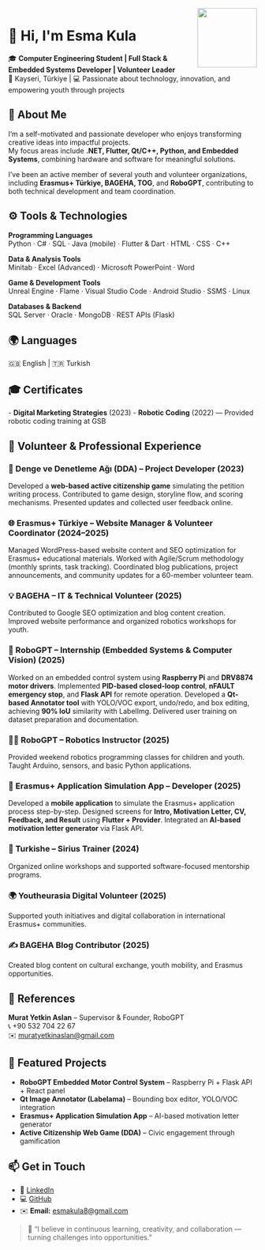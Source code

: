 <img src="https://avatars.githubusercontent.com/esma778787" width="120" align="right" />

<h1>👋 Hi, I'm Esma Kula</h1>

🎓 <b>Computer Engineering Student | Full Stack & Embedded Systems Developer | Volunteer Leader</b>  
📍 Kayseri, Türkiye | 💻 Passionate about technology, innovation, and empowering youth through projects  


<h2>🧠 About Me</h2>

I’m a self-motivated and passionate developer who enjoys transforming creative ideas into impactful projects.  
My focus areas include <b>.NET, Flutter, Qt/C++, Python, and Embedded Systems</b>, combining hardware and software for meaningful solutions.  

I’ve been an active member of several youth and volunteer organizations, including <b>Erasmus+ Türkiye, BAGEHA, TOG</b>, and <b>RoboGPT</b>, contributing to both technical development and team coordination.


<h2>⚙️ Tools & Technologies</h2>

<b>Programming Languages</b>  
Python · C# · SQL · Java (mobile) · Flutter & Dart · HTML · CSS · C++

<b>Data & Analysis Tools</b>  
Minitab · Excel (Advanced) · Microsoft PowerPoint · Word  

<b>Game & Development Tools</b>  
Unreal Engine · Flame · Visual Studio Code · Android Studio · SSMS · Linux  

<b>Databases & Backend</b>  
SQL Server · Oracle · MongoDB · REST APIs (Flask)  


<h2>🌍 Languages</h2>
🇬🇧 English | 🇹🇷 Turkish  


<h2>🎓 Certificates</h2>
- <b>Digital Marketing Strategies</b> (2023)  
- <b>Robotic Coding</b> (2022) — Provided robotic coding training at GSB  


<h2>💼 Volunteer & Professional Experience</h2>

<h3>🧩 Denge ve Denetleme Ağı (DDA) – Project Developer (2023)</h3>  
Developed a <b>web-based active citizenship game</b> simulating the petition writing process.  
Contributed to game design, storyline flow, and scoring mechanisms. Presented updates and collected user feedback online.  

<h3>🌐 Erasmus+ Türkiye – Website Manager & Volunteer Coordinator (2024–2025)</h3>  
Managed WordPress-based website content and SEO optimization for Erasmus+ educational materials.  
Worked with Agile/Scrum methodology (monthly sprints, task tracking).  
Coordinated blog publications, project announcements, and community updates for a 60-member volunteer team.  

<h3>💡 BAGEHA – IT & Technical Volunteer (2025)</h3>  
Contributed to Google SEO optimization and blog content creation.  
Improved website performance and organized robotics workshops for youth.  

<h3>🤖 RoboGPT – Internship (Embedded Systems & Computer Vision) (2025)</h3>  
Worked on an embedded control system using <b>Raspberry Pi</b> and <b>DRV8874 motor drivers</b>.  
Implemented <b>PID-based closed-loop control</b>, <b>nFAULT emergency stop</b>, and <b>Flask API</b> for remote operation.  
Developed a <b>Qt-based Annotator tool</b> with YOLO/VOC export, undo/redo, and box editing, achieving <b>90% IoU</b> similarity with LabelImg.  
Delivered user training on dataset preparation and documentation.  

<h3>🧑‍🏫 RoboGPT – Robotics Instructor (2025)</h3>  
Provided weekend robotics programming classes for children and youth.  
Taught Arduino, sensors, and basic Python applications.  

<h3>📱 Erasmus+ Application Simulation App – Developer (2025)</h3>  
Developed a <b>mobile application</b> to simulate the Erasmus+ application process step-by-step.  
Designed screens for <b>Intro, Motivation Letter, CV, Feedback, and Result</b> using <b>Flutter + Provider</b>.  
Integrated an <b>AI-based motivation letter generator</b> via Flask API.  

<h3>💬 Turkishe – Sirius Trainer (2024)</h3>  
Organized online workshops and supported software-focused mentorship programs.  

<h3>🌍 Youtheurasia Digital Volunteer (2025)</h3>  
Supported youth initiatives and digital collaboration in international Erasmus+ communities.  

<h3>✍️ BAGEHA Blog Contributor (2025)</h3>  
Created blog content on cultural exchange, youth mobility, and Erasmus opportunities.  


<h2>📜 References</h2>

<b>Murat Yetkin Aslan</b> – Supervisor & Founder, RoboGPT  
📞 +90 532 704 22 67  
✉️ muratyetkinaslan@gmail.com  


<h2>🧩 Featured Projects</h2>

- <b>RoboGPT Embedded Motor Control System</b> – Raspberry Pi + Flask API + React panel  
- <b>Qt Image Annotator (Labelama)</b> – Bounding box editor, YOLO/VOC integration  
- <b>Erasmus+ Application Simulation App</b> – AI-based motivation letter generator  
- <b>Active Citizenship Web Game (DDA)</b> – Civic engagement through gamification  


<h2>📫 Get in Touch</h2>

- 💼 <a href="https://linkedin.com/in/esma-kula">LinkedIn</a>  
- 💻 <a href="https://github.com/esma778787">GitHub</a>  
- ✉️ <b>Email:</b> esmakula8@gmail.com  


> 🌱 “I believe in continuous learning, creativity, and collaboration — turning challenges into opportunities.”
